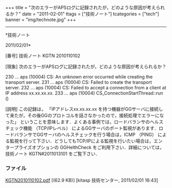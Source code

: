 ﻿+++
title = "次のエラーがAPSログに記録されたが，どのような原因が考えられるか？"
date = "2011-02-01"
ttags = ["技術ノート"]
tcategories = ["tech"]
banner = "img/technote.jpg"
+++

-----------------------------------------------------------------------------------------------------------------------------

*技術ノート

2011/02/01*


[番号]
技術ノート KGTN 2010110102

[現象]
次のエラーがAPSログに記録されたが，どのような原因が考えられるか？

230 ... aps (10004) CS: An unknown error occurred while creating the
transport server.
231 ... aps (10004) CS: Failed to create the transport server.
232 ... aps (10004) CS: Failed to accept a connection from a client at
IP address xx.xx.xx.xx.
233 ... aps (10004) CS_ConnectionStartThread::run ()

[説明]
この記録は， 「IPアドレスxx.xx.xx.xx
を持つ機器がGGサーバに接続して来たが，その後GGのプロトコルを話さなかったので，接続処理でエラーになった」
ということを意味します．よくある事例では，ロードバランサのヘルスチェック機能
（TCP/IPレベル）
によるGGサーバのポート監視があります．ロードバランサでGGサーバのヘルスチェックを行う場合は，ICMP
（PING）
による監視を行って下さい．どうしてもTCP/IPによる監視を行いたい場合は，エンタープライズオプションの
GGHelthCheck をご利用下さい．詳細については，技術ノート KGTN#2011013101
をご覧下さい．


### ファイル

 
 


[KGTN2010110102.pdf](http://techreport.kitasp.net/attachments/download/372/KGTN2010110102.pdf)
 [(62.9 KB)] [kitasp 技術センター, 2011/02/01
16:43]


 


 

